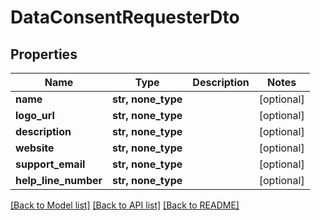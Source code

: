 # DataConsentRequesterDto


## Properties
Name | Type | Description | Notes
------------ | ------------- | ------------- | -------------
**name** | **str, none_type** |  | [optional] 
**logo_url** | **str, none_type** |  | [optional] 
**description** | **str, none_type** |  | [optional] 
**website** | **str, none_type** |  | [optional] 
**support_email** | **str, none_type** |  | [optional] 
**help_line_number** | **str, none_type** |  | [optional] 

[[Back to Model list]](../README.md#documentation-for-models) [[Back to API list]](../README.md#documentation-for-api-endpoints) [[Back to README]](../README.md)


